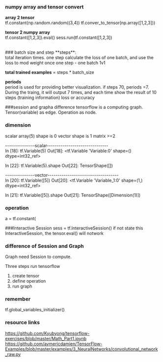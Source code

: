 
 
 


### numpy array and tensor convert

**array 2  tensor** <br>
tf.constant(np.random.random((3,4))
tf.conver_to_tensor(np.array([1,2,3]))

**tensor 2 numpy array**<br>
tf.constant([1,2,3]).eval()
sess.run(tf.constant([1,2,3])



<br>
### batch size and step
**steps**: <br>
total iteration times.  one step calculate the loss of one batch, and use the loss to mod weight once
one step - one batch   1v1

**total trained examples** = steps * batch_size 

**periods**<br>
period is used for providing better visualization.
if steps 70, periods =7.
During the traing, it will output 7 times, and each time show the result of 10 steps (training information) loss or accuracy 




###session and grapha difference
tensorflow is a computing graph.  Tensor(variable) as edge. Operation as node.



### dimension 
scalar  array(5)  shape is 0
vector  shape is 1
matrix   >=2 

---------------scalar-------------------------------<br>
In [18]: tf.Variable(5)
Out[18]: <tf.Variable 'Variable:0' shape=() dtype=int32_ref>

In [22]: tf.Variable(5).shape
Out[22]: TensorShape([])

---------------vector------------------------------------<br>
In [20]: tf.Variable([5])
Out[20]: <tf.Variable 'Variable_1:0' shape=(1,) dtype=int32_ref>

In [21]: tf.Variable([5]).shape
Out[21]: TensorShape([Dimension(1)])



### operation
a = tf.constant(



###Interactive Session
sess = tf.InteractiveSession()
if not state this InteractiveSession, the tensor.eval() will notwork


### difference of Session and Graph

Graph need Session to compute.

Three steps run tensorflow
1) create tensor
2) define operation
3) run graph



### remember
tf.global_variables_initializer()


### resource links
https://github.com/Kyubyong/tensorflow-exercises/blob/master/Math_Part1.ipynb
https://github.com/aymericdamien/TensorFlow-Examples/blob/master/examples/3_NeuralNetworks/convolutional_network_raw.py






























